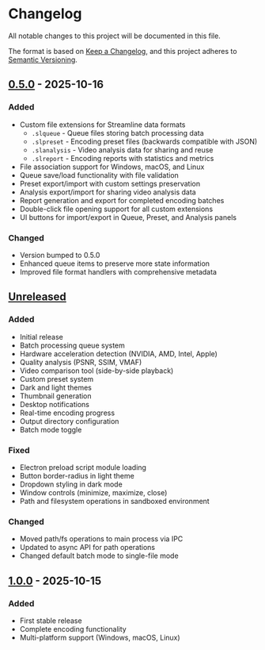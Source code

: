 # Changelog

All notable changes to this project will be documented in this file.

The format is based on [Keep a Changelog](https://keepachangelog.com/en/1.0.0/),
and this project adheres to [Semantic Versioning](https://semver.org/spec/v2.0.0.html).

## [0.5.0] - 2025-10-16

### Added
- Custom file extensions for Streamline data formats
  - `.slqueue` - Queue files storing batch processing data
  - `.slpreset` - Encoding preset files (backwards compatible with JSON)
  - `.slanalysis` - Video analysis data for sharing and reuse
  - `.slreport` - Encoding reports with statistics and metrics
- File association support for Windows, macOS, and Linux
- Queue save/load functionality with file validation
- Preset export/import with custom settings preservation
- Analysis export/import for sharing video analysis data
- Report generation and export for completed encoding batches
- Double-click file opening support for all custom extensions
- UI buttons for import/export in Queue, Preset, and Analysis panels

### Changed
- Version bumped to 0.5.0
- Enhanced queue items to preserve more state information
- Improved file format handlers with comprehensive metadata

## [Unreleased]

### Added
- Initial release
- Batch processing queue system
- Hardware acceleration detection (NVIDIA, AMD, Intel, Apple)
- Quality analysis (PSNR, SSIM, VMAF)
- Video comparison tool (side-by-side playback)
- Custom preset system
- Dark and light themes
- Thumbnail generation
- Desktop notifications
- Real-time encoding progress
- Output directory configuration
- Batch mode toggle

### Fixed
- Electron preload script module loading
- Button border-radius in light theme
- Dropdown styling in dark mode
- Window controls (minimize, maximize, close)
- Path and filesystem operations in sandboxed environment

### Changed
- Moved path/fs operations to main process via IPC
- Updated to async API for path operations
- Changed default batch mode to single-file mode

## [1.0.0] - 2025-10-15

### Added
- First stable release
- Complete encoding functionality
- Multi-platform support (Windows, macOS, Linux)

[Unreleased]: https://github.com/givinghawk/streamline/compare/v0.5.0...HEAD
[0.5.0]: https://github.com/givinghawk/streamline/releases/tag/v0.5.0
[1.0.0]: https://github.com/givinghawk/streamline/releases/tag/v1.0.0
